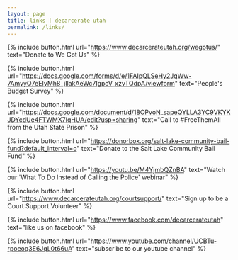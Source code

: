 ```yaml
---
layout: page
title: links | decarcerate utah
permalink: /links/
---
```

<div class="links">

{% include button.html
  url="https://www.decarcerateutah.org/wegotus/"
  text="Donate to We Got Us"
%}

{% include button.html
  url="https://docs.google.com/forms/d/e/1FAIpQLSeHy2JqWw-7AmyyQ7eEIyMh8_jIlakAeWc7IgpcV_xzvTQdpA/viewform"
  text="People's Budget Survey"
%}

{% include button.html
  url="https://docs.google.com/document/d/18OPvoN_sapeQYLLA3YC9VKYKJDYcdUe4FTWMX7IqHUA/edit?usp=sharing"
  text="Call to #FreeThemAll from the Utah State Prison"
%}


{% include button.html
  url="https://donorbox.org/salt-lake-community-bail-fund?default_interval=o"
  text="Donate to the Salt Lake Community Bail Fund"
%}


{% include button.html
  url="https://youtu.be/M4YjmbQZnBA"
  text="Watch our 'What To Do Instead of Calling the Police' webinar"
%}

{% include button.html
  url="https://www.decarcerateutah.org/courtsupport/"
  text="Sign up to be a Court Support Volunteer"
%}

{% include button.html
  url="https://www.facebook.com/decarcerateutah"
  text="like us on facebook"
%}

{% include button.html
  url="https://www.youtube.com/channel/UCBTu-rpoeoq3E6JqL0t66uA"
  text="subscribe to our youtube channel"
%}

</div>
